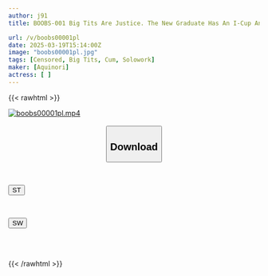 ```yaml
---
author: j91
title: BOOBS-001 Big Tits Are Justice. The New Graduate Has An I-Cup And A Sensitive Constitution. Himari Kosaka

url: /v/boobs00001pl
date: 2025-03-19T15:14:00Z
image: "boobs00001pl.jpg"
tags: [Censored, Big Tits, Cum, Solowork]
maker: [Aquinori]
actress: [ ]
---
```



{{< rawhtml >}}

<div class="video" data-videoid="zVaOBGMV9oUgDY">
    <a href="javascript:;">
        <img src="/v/boobs00001pl/boobs00001pl.jpg" width="WIDTH" height="HEIGHT" alt="boobs00001pl.mp4" loading="lazy">
    </a>
</div>

<script type="text/javascript" src="https://j91.asia/asset/on-demand-st.js"></script>

<br>
  <link rel="stylesheet" href="https://j91.asia/asset/bs5.css">
  
  <center>
  <button class="btn btn-primary" type="button" data-bs-toggle="collapse" data-bs-target=".multi-collapse" aria-expanded="false" aria-controls="multiCollapseExample1 multiCollapseExample2"><h2>Download</h2></button></center>
</p>
<div class="row">
  <div class="col">
    <div class="collapse multi-collapse" id="multiCollapseExample1">
      <div class="card card-body">
	      	      <br>
<div class="buttons">  
<p><a href="/v/boobs00001pl/st.html" target="_blank"><button class="btn-hover color-3"><i class="fa fa-download"></i> ST</button></a></p></div>
    </div>
  </div>
</div>
  <div class="col">
    <div class="collapse multi-collapse" id="multiCollapseExample2">
      <div class="card card-body">
	      <br>
<div class="buttons">
<p><a href="/v/boobs00001pl/sw.html" target="_blank"><button class="btn-hover color-2"><i class="fa fa-download"></i> SW</button></a></p></div>
<br><br>
      </div>
    </div>
  </div>
</div>

{{< /rawhtml >}}